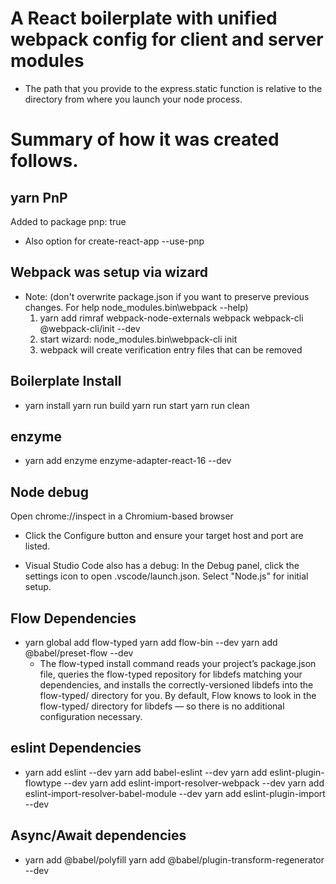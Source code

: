 # A React boilerplate with unified webpack config for client and server modules

- The path that you provide to the express.static function is relative to the 
  directory from where you launch your node process. 
# Summary of how it was created follows.

## yarn PnP
Added to package pnp: true
-  Also option for create-react-app --use-pnp

## Webpack was setup via wizard 
- Note: (don't overwrite package.json if you want to preserve previous changes. 
    For help node_modules\.bin\webpack --help)
  1. yarn add rimraf webpack-node-externals webpack webpack-cli @webpack-cli/init --dev
  2. start wizard: node_modules\.bin\webpack-cli init
  3. webpack will create verification entry files that can be removed

## Boilerplate Install
- yarn install
  yarn run build
  yarn run start
  yarn run clean

## enzyme
- yarn add enzyme enzyme-adapter-react-16 --dev

## Node debug
Open chrome://inspect in a Chromium-based browser 
  - Click the Configure button and ensure your target host and port are listed.

  - Visual Studio Code also has a debug: In the Debug panel, click the settings 
    icon to open .vscode/launch.json. Select "Node.js" for initial setup.

## Flow Dependencies
- yarn global add flow-typed 
  yarn add flow-bin --dev
  yarn add @babel/preset-flow --dev
  - The flow-typed install command reads your project’s package.json file, queries the flow-typed 
    repository for libdefs matching your dependencies, and installs the correctly-versioned libdefs 
    into the flow-typed/ directory for you. By default, Flow knows to look in the flow-typed/ 
    directory for libdefs — so there is no additional configuration necessary.
    
## eslint Dependencies
- yarn add eslint --dev
  yarn add babel-eslint --dev
  yarn add eslint-plugin-flowtype --dev
  yarn add eslint-import-resolver-webpack --dev
  yarn add eslint-import-resolver-babel-module --dev
  yarn add eslint-plugin-import --dev

## Async/Await dependencies
- yarn add @babel/polyfill
  yarn add @babel/plugin-transform-regenerator --dev

